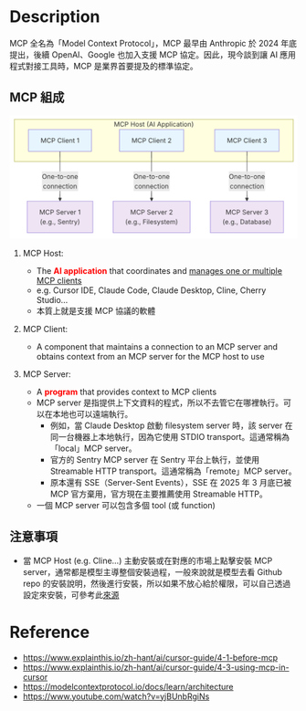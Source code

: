 # Description
MCP 全名為「Model Context Protocol」，MCP 最早由 Anthropic 於 2024 年底提出，後續 OpenAI、Google 也加入支援 MCP 協定。因此，現今談到讓 AI 應用程式對接工具時，MCP 是業界首要提及的標準協定。

## MCP 組成
![MCP Architecture](./images/MCP_architecture.png)

1. MCP Host: 
    - The <font color="red"><b>AI application</b></font> that coordinates and <u>manages one or multiple MCP clients</u>
    - e.g. Cursor IDE, Claude Code, Claude Desktop, Cline, Cherry Studio…
    - 本質上就是支援 MCP 協議的軟體

2. MCP Client: 
    - A component that maintains a connection to an MCP server and obtains context from an MCP server for the MCP host to use

3. MCP Server: 
    - A <font color="red"><b>program</b></font> that provides context to MCP clients
    - MCP server 是指提供上下文資料的程式，所以不去管它在哪裡執行。可以在本地也可以遠端執行。
        - 例如，當 Claude Desktop 啟動 filesystem server 時，該 server 在同一台機器上本地執行，因為它使用 STDIO transport。這通常稱為「local」MCP server。
        - 官方的 Sentry MCP server 在 Sentry 平台上執行，並使用 Streamable HTTP transport。這通常稱為「remote」MCP server。
        - 原本還有 SSE（Server-Sent Events），SSE 在 2025 年 3 月底已被 MCP 官方棄用，官方現在主要推薦使用 Streamable HTTP。
    - 一個 MCP server 可以包含多個 tool (或 function)

## 注意事項
- 當 MCP Host (e.g. Cline…) 主動安裝或在對應的市場上點擊安裝 MCP server，通常都是模型主導整個安裝過程，一般來說就是模型去看 Github repo 的安裝說明，然後進行安裝，所以如果不放心給於權限，可以自己透過設定來安裝，可參考此[來源](https://youtu.be/yjBUnbRgiNs?t=563)


# Reference
- https://www.explainthis.io/zh-hant/ai/cursor-guide/4-1-before-mcp
- https://www.explainthis.io/zh-hant/ai/cursor-guide/4-3-using-mcp-in-cursor
- https://modelcontextprotocol.io/docs/learn/architecture
- https://www.youtube.com/watch?v=yjBUnbRgiNs
